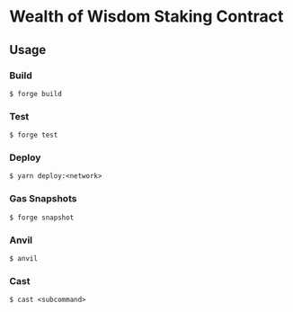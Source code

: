 # Wealth of Wisdom Staking Contract

## Usage

### Build

```shell
$ forge build
```

### Test

```shell
$ forge test
```

### Deploy

```shell
$ yarn deploy:<network>
```

### Gas Snapshots

```shell
$ forge snapshot
```

### Anvil

```shell
$ anvil
```

### Cast

```shell
$ cast <subcommand>
```
